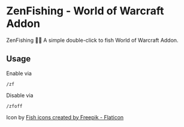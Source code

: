 # ZenFishing - World of Warcraft Addon

ZenFishing 🧘🎣 A simple double-click to fish World of Warcraft Addon.

## Usage

Enable via

```
/zf
```

Disable via

```
/zfoff
```

Icon by [Fish icons created by Freepik - Flaticon](https://www.flaticon.com/free-icons/fish)
